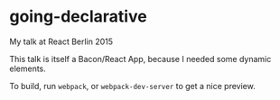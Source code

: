 # going-declarative
My talk at React Berlin 2015

This talk is itself a Bacon/React App, because I needed some dynamic elements.

To build, run `webpack`, or `webpack-dev-server` to get a nice preview.
